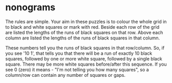 # nonograms


The rules are simple.
Your aim in these puzzles is to colour the whole grid in to black and white squares or mark with red. Beside each row of the grid are listed the lengths of the runs of black squares on that row. Above each column are listed the lengths of the runs of black squares in that column.

These numbers tell you the runs of black squares in that row/column. So, if you see '10 1', that tells you that there will be a run of exactly 10 black squares, followed by one or more white square, followed by a single black square. There may be more white squares before/after this sequence. If you see 0 (zero) it means - "I'm not telling you how many squares", so a column/row can contain any number of squares or gaps.
